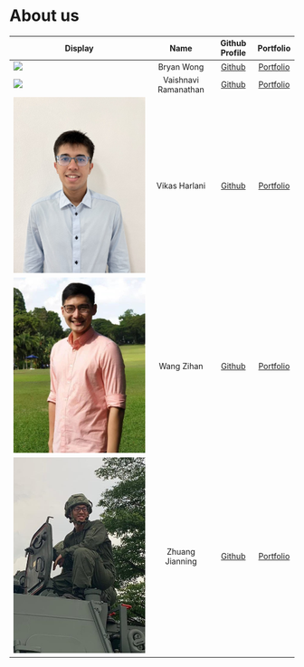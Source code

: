 # About us

Display | Name | Github Profile | Portfolio 
--------|:----:|:--------------:|:---------:
![](https://via.placeholder.com/100.png?text=Photo) | Bryan Wong | [Github](https://github.com/bryanwhl) | [Portfolio](team/bryanwhl.md)
![](https://via.placeholder.com/100.png?text=Photo) | Vaishnavi Ramanathan | [Github](https://github.com/vaiish371) | [Portfolio](team/johndoe.md)
![](photo/vikas.jpg) | Vikas Harlani | [Github](https://github.com/vvvvh123) | [Portfolio](team/vvvvh123.md)
![](photo/zihan.jpg) | Wang Zihan | [Github](https://github.com/zihan9485) | [Portfolio](team/zihan9485.md)
![](photo/jianning.jpeg) | Zhuang Jianning | [Github](https://github.com/jianningzhuang) | [Portfolio](team/jianningzhuang.md)
